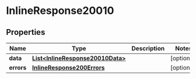 
# InlineResponse20010

## Properties
Name | Type | Description | Notes
------------ | ------------- | ------------- | -------------
**data** | [**List&lt;InlineResponse20010Data&gt;**](InlineResponse20010Data.md) |  |  [optional]
**errors** | [**InlineResponse200Errors**](InlineResponse200Errors.md) |  |  [optional]



